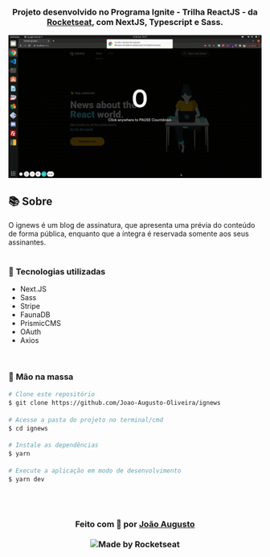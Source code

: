 <div align=center>

<h3>

Projeto desenvolvido no Programa Ignite - Trilha ReactJS - da [Rocketseat], com **NextJS**, **Typescript** e **Sass**.

</h3>

![PRINTS](./layouts/home.gif)

</div>

## 📚 **Sobre**

O ignews é um blog de assinatura, que apresenta uma prévia do conteúdo de forma pública, enquanto que a íntegra é reservada somente aos seus assinantes. 
<br>
<br>

### 📌  **Tecnologias utilizadas**
- Next.JS
- Sass
- Stripe 
- FaunaDB 
- PrismicCMS 
- OAuth 
- Axios

<br>

### 🚀 **Mão na massa**

```bash
# Clone este repositório
$ git clone https://github.com/Joao-Augusto-Oliveira/ignews

# Acesse a pasta do projeto no terminal/cmd
$ cd ignews

# Instale as dependências
$ yarn

# Execute a aplicação em modo de desenvolvimento
$ yarn dev


```

<br>
<br>

<h3 align="center">
Feito com 💜 por <a href="https://www.linkedin.com/in/joão-augusto-oliveira-dos-santos-9b0693195">João Augusto</a>
<br><br>
 
  <img alt="Made by Rocketseat" src="https://img.shields.io/badge/made%20by-Rocketseat-%237519C1">
</a>
</h3>

<!-- Links -->

[Rocketseat]: https://rocketseat.com.br/




